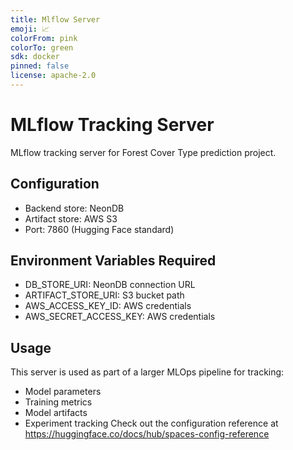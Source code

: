 ```yaml
---
title: Mlflow Server
emoji: 📈
colorFrom: pink
colorTo: green
sdk: docker
pinned: false
license: apache-2.0
---
```

# MLflow Tracking Server

MLflow tracking server for Forest Cover Type prediction project.

## Configuration
- Backend store: NeonDB
- Artifact store: AWS S3
- Port: 7860 (Hugging Face standard)

## Environment Variables Required
- DB_STORE_URI: NeonDB connection URL
- ARTIFACT_STORE_URI: S3 bucket path
- AWS_ACCESS_KEY_ID: AWS credentials
- AWS_SECRET_ACCESS_KEY: AWS credentials

## Usage
This server is used as part of a larger MLOps pipeline for tracking:
- Model parameters
- Training metrics
- Model artifacts
- Experiment tracking
Check out the configuration reference at https://huggingface.co/docs/hub/spaces-config-reference
